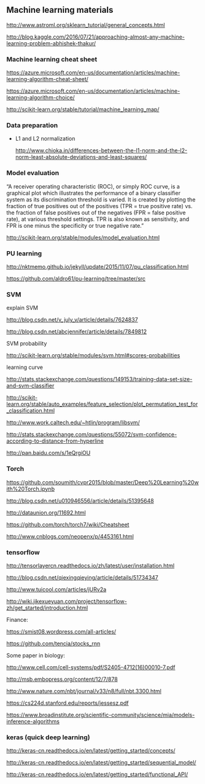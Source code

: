 ## Machine learning materials

  http://www.astroml.org/sklearn_tutorial/general_concepts.html
  
  http://blog.kaggle.com/2016/07/21/approaching-almost-any-machine-learning-problem-abhishek-thakur/

### Machine learning cheat sheet

  https://azure.microsoft.com/en-us/documentation/articles/machine-learning-algorithm-cheat-sheet/
  
  https://azure.microsoft.com/en-us/documentation/articles/machine-learning-algorithm-choice/
  
  http://scikit-learn.org/stable/tutorial/machine_learning_map/

### Data preparation

- L1 and L2 normalization

  http://www.chioka.in/differences-between-the-l1-norm-and-the-l2-norm-least-absolute-deviations-and-least-squares/

### Model evaluation

“A receiver operating characteristic (ROC), or simply ROC curve, is a graphical plot which illustrates the performance of a binary classifier system as its discrimination threshold is varied. It is created by plotting the fraction of true positives out of the positives (TPR = true positive rate) vs. the fraction of false positives out of the negatives (FPR = false positive rate), at various threshold settings. TPR is also known as sensitivity, and FPR is one minus the specificity or true negative rate.”

  http://scikit-learn.org/stable/modules/model_evaluation.html

### PU learning

  http://nktmemo.github.io/jekyll/update/2015/11/07/pu_classification.html

  https://github.com/aldro61/pu-learning/tree/master/src


### SVM
  
  explain SVM
  
  http://blog.csdn.net/v_july_v/article/details/7624837

  http://blog.csdn.net/abcjennifer/article/details/7849812
  
  SVM probability
  
  http://scikit-learn.org/stable/modules/svm.html#scores-probabilities
  
  learning curve
  
  http://stats.stackexchange.com/questions/149153/training-data-set-size-and-svm-classifier
  
  http://scikit-learn.org/stable/auto_examples/feature_selection/plot_permutation_test_for_classification.html
  
  http://www.work.caltech.edu/~htlin/program/libsvm/
  
  http://stats.stackexchange.com/questions/55072/svm-confidence-according-to-distance-from-hyperline
  
  http://pan.baidu.com/s/1eQrgiOU
  
### Torch

  https://github.com/soumith/cvpr2015/blob/master/Deep%20Learning%20with%20Torch.ipynb
  
  http://blog.csdn.net/u010946556/article/details/51395648
  
  http://dataunion.org/11692.html
  
  https://github.com/torch/torch7/wiki/Cheatsheet
  
  http://www.cnblogs.com/neopenx/p/4453161.html
  
### tensorflow

  http://tensorlayercn.readthedocs.io/zh/latest/user/installation.html
  
  http://blog.csdn.net/qiexingqieying/article/details/51734347
  
  http://www.tuicool.com/articles/jURv2a
  
  http://wiki.jikexueyuan.com/project/tensorflow-zh/get_started/introduction.html
  
  Finance:
  
  https://smist08.wordpress.com/all-articles/
  
  https://github.com/tencia/stocks_rnn
  
  Some paper in biology:
  
  http://www.cell.com/cell-systems/pdf/S2405-4712(16)00010-7.pdf
  
  http://msb.embopress.org/content/12/7/878
  
  http://www.nature.com/nbt/journal/v33/n8/full/nbt.3300.html
  
  https://cs224d.stanford.edu/reports/jessesz.pdf
  
  https://www.broadinstitute.org/scientific-community/science/mia/models-inference-algorithms
  
### keras (quick deep learning)
  
  http://keras-cn.readthedocs.io/en/latest/getting_started/concepts/
  
  http://keras-cn.readthedocs.io/en/latest/getting_started/sequential_model/
  
  http://keras-cn.readthedocs.io/en/latest/getting_started/functional_API/
  
  
